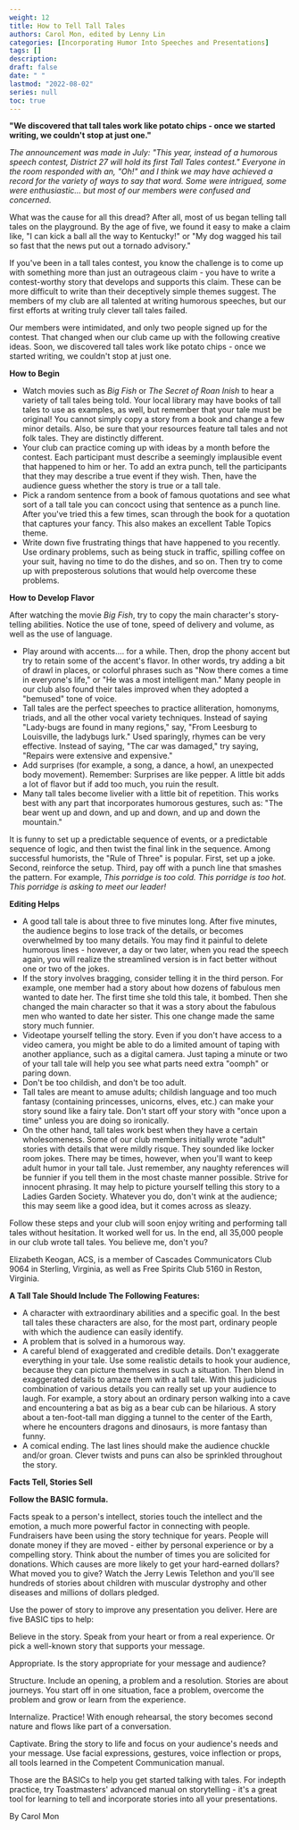 ```yaml
---
weight: 12
title: How to Tell Tall Tales
authors: Carol Mon, edited by Lenny Lin
categories: [Incorporating Humor Into Speeches and Presentations]
tags: []
description: 
draft: false
date: " "
lastmod: "2022-08-02"
series: null
toc: true
---
```


**"We discovered that tall tales work like potato chips - once we started writing, we couldn't stop at just one."**

*The announcement was made in July: "This year, instead of a humorous speech contest, District 27 will hold its first Tall Tales contest." Everyone in the room responded with an, "Oh!" and I think we may have achieved a record for the variety of ways to say that word. Some were intrigued, some were enthusiastic... but most of our members were confused and concerned.*

What was the cause for all this dread? After all, most of us began telling tall tales on the playground. By the age of five, we found it easy to make a claim like, "I can kick a ball all the way to Kentucky!" or "My dog wagged his tail so fast that the news put out a tornado advisory."

If you've been in a tall tales contest, you know the challenge is to come up with something more than just an outrageous claim - you have to write a contest-worthy story that develops and supports this claim. These can be more difficult to write than their deceptively simple themes suggest. The members of my club are all talented at writing humorous speeches, but our first efforts at writing truly clever tall tales failed.

Our members were intimidated, and only two people signed up for the contest. That changed when our club came up with the following creative ideas. Soon, we discovered tall tales work like potato chips - once we started writing, we couldn't stop at just one.

**How to Begin**

- Watch movies such as *Big Fish* or *The Secret of Roan Inish* to hear a variety of tall tales being told. Your local library may have books of tall tales to use as examples, as well, but remember that your tale must be original! You cannot simply copy a story from a book and change a few minor details. Also, be sure that your resources feature tall tales and not folk tales. They are distinctly different.  
- Your club can practice coming up with ideas by  a month before the contest. Each participant must describe a seemingly implausible event that happened to him or her. To add an extra punch, tell the participants that they may describe a true event if they wish. Then, have the audience guess whether the story is true or a tall tale.  
- Pick a random sentence from a book of famous quotations and see what sort of a tall tale you can concoct using that sentence as a punch line. After you've tried this a few times, scan through the book for a quotation that captures your fancy. This also makes an excellent Table Topics theme.  
- Write down five frustrating things that have happened to you recently. Use ordinary problems, such as being stuck in traffic, spilling coffee on your suit, having no time to do the dishes, and so on. Then try to come up with preposterous solutions that would help overcome these problems.  

**How to Develop Flavor**

After watching the movie *Big Fish*, try to copy the main character's story-telling abilities. Notice the use of tone, speed of delivery and volume, as well as the use of language.

- Play around with accents.... for a while. Then, drop the phony accent but try to retain some of the accent's flavor. In other words, try adding a bit of drawl in places, or colorful phrases such as "Now there comes a time in everyone's life," or "He was a most intelligent man." Many people in our club also found their tales improved when they adopted a "bemused" tone of voice.  
- Tall tales are the perfect speeches to practice alliteration, homonyms, triads, and all the other vocal variety techniques. Instead of saying "Lady-bugs are found in many regions," say, "From Leesburg to Louisville, the ladybugs lurk." Used sparingly, rhymes can be very effective. Instead of saying, "The car was damaged," try saying, "Repairs were extensive and expensive."  
- Add surprises (for example, a song, a dance, a howl, an unexpected body movement). Remember: Surprises are like pepper. A little bit adds a lot of flavor but if add too much, you ruin the result.  
- Many tall tales become livelier with a little bit of repetition. This works best with any part that incorporates humorous gestures, such as: "The bear went up and down, and up and down, and up and down the mountain."  

It is funny to set up a predictable sequence of events, or a predictable sequence of logic, and then twist the final link in the sequence. Among successful humorists, the "Rule of Three" is popular. First, set up a joke. Second, reinforce the setup. Third, pay off with a punch line that smashes the pattern. For example, *This porridge is too cold. This porridge is too hot. This porridge is asking to meet our leader!*

**Editing Helps**

- A good tall tale is about three to five minutes long. After five minutes, the audience begins to lose track of the details, or becomes overwhelmed by too many details. You may find it painful to delete humorous lines - however, a day or two later, when you read the speech again, you will realize the streamlined version is in fact better without one or two of the jokes.  
- If the story involves bragging, consider telling it in the third person. For example, one member had a story about how dozens of fabulous men wanted to date her. The first time she told this tale, it bombed. Then she changed the main character so that it was a story about the fabulous men who wanted to date her sister. This one change made the same story much funnier.  
- Videotape yourself telling the story. Even if you don't have access to a video camera, you might be able to do a limited amount of taping with another appliance, such as a digital camera. Just taping a minute or two of your tall tale will help you see what parts need extra "oomph" or paring down.  
- Don't be too childish, and don't be too adult.  
- Tall tales are meant to amuse adults; childish language and too much fantasy (containing princesses, unicorns, elves, etc.) can make your story sound like a fairy tale. Don't start off your story with "once upon a time" unless you are doing so ironically.  
- On the other hand, tall tales work best when they have a certain wholesomeness. Some of our club members initially wrote "adult" stories with details that were mildly risque. They sounded like locker room jokes. There may be times, however, when you'll want to keep adult humor in your tall tale. Just remember, any naughty references will be funnier if you tell them in the most chaste manner possible. Strive for innocent phrasing. It may help to picture yourself telling this story to a Ladies Garden Society. Whatever you do, don't wink at the audience; this may seem like a good idea, but it comes across as sleazy.  

Follow these steps and your club will soon enjoy writing and performing tall tales without hesitation. It worked well for us. In the end, all 35,000 people in our club wrote tall tales. You believe me, don't you?

Elizabeth Keogan, ACS, is a member of Cascades Communicators Club 9064 in Sterling, Virginia, as well as Free Spirits Club 5160 in Reston, Virginia.

**A Tall Tale Should Include The Following Features:**

- A character with extraordinary abilities and a specific goal. In the best tall tales these characters are also, for the most part, ordinary people with which the audience can easily identify.  
- A problem that is solved in a humorous way.  
- A careful blend of exaggerated and credible details. Don't exaggerate everything in your tale. Use some realistic details to hook your audience, because they can picture themselves in such a situation. Then blend in exaggerated details to amaze them with a tall tale. With this judicious combination of various details you can really set up your audience to laugh. For example, a story about an ordinary person walking into a cave and encountering a bat as big as a bear cub can be hilarious. A story about a ten-foot-tall man digging a tunnel to the center of the Earth, where he encounters dragons and dinosaurs, is more fantasy than funny.  
- A comical ending. The last lines should make the audience chuckle and/or groan. Clever twists and puns can also be sprinkled throughout the story.  

**Facts Tell, Stories Sell**

**Follow the BASIC formula.**

Facts speak to a person's intellect, stories touch the intellect and the emotion, a much more powerful factor in connecting with people. Fundraisers have been using the story technique for years. People will donate money if they are moved - either by personal experience or by a compelling story. Think about the number of times you are solicited for donations. Which causes are more likely to get your hard-earned dollars? What moved you to give? Watch the Jerry Lewis Telethon and you'll see hundreds of stories about children with muscular dystrophy and other diseases and millions of dollars pledged.

Use the power of story to improve any presentation you deliver. Here are five BASIC tips to help:

Believe in the story. Speak from your heart or from a real experience. Or pick a well-known story that supports your message.

Appropriate. Is the story appropriate for your message and audience?

Structure. Include an opening, a problem and a resolution. Stories are about journeys. You start off in one situation, face a problem, overcome the problem and grow or learn from the experience.

Internalize. Practice! With enough rehearsal, the story becomes second nature and flows like part of a conversation.

Captivate. Bring the story to life and focus on your audience's needs and your message. Use facial expressions, gestures, voice inflection or props, all tools learned in the Competent Communication manual.

Those are the BASICs to help you get started talking with tales. For indepth practice, try Toastmasters' advanced manual on storytelling - it's a great tool for learning to tell and incorporate stories into all your presentations.

By Carol Mon

